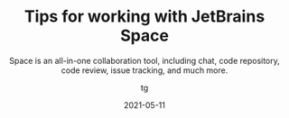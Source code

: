---
date: 2021-05-11
title: Tips for working with JetBrains Space
technologies: []
topics: [latest, plugins]
author: tg
subtitle: Space is an all-in-one collaboration tool, including chat, code repository, code review, issue tracking, and much more. 
thumbnail: ./thumbnail.png
cardThumbnail: ./card.png
shortVideo:
  poster: ./tip.png
  url: https://youtu.be/xXyRb4VtItw
seealso:
- title: Space Help - Getting started
  href: https://www.jetbrains.com/help/space/getting-started.html
leadin: |
  The plugin for [JetBrains Space](https://www.jetbrains.com/space/), a new team collaboration tool, is bundled in IntelliJ IDEA. Log in to the team instance to access your projects.

  If you're logged in to Space, you can clone a repo via "Get from VCS", and you can configure where the code is cloned to.

  If you're working with a Space project, you can right click on a commit in the Git log to open it in Space.

  See more tips and tricks for working with Space in our [Space Guide](https://www.jetbrains.com/space/guide/).

---